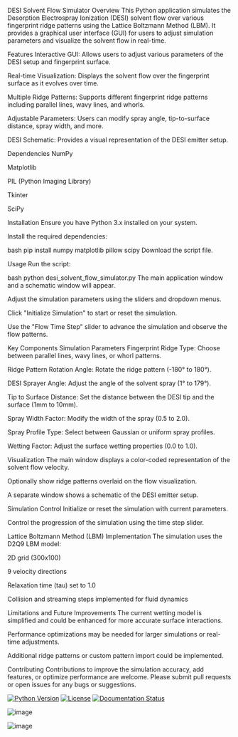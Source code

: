 DESI Solvent Flow Simulator
Overview
This Python application simulates the Desorption Electrospray Ionization (DESI) solvent flow over various fingerprint ridge patterns using the Lattice Boltzmann Method (LBM). It provides a graphical user interface (GUI) for users to adjust simulation parameters and visualize the solvent flow in real-time.

Features
Interactive GUI: Allows users to adjust various parameters of the DESI setup and fingerprint surface.

Real-time Visualization: Displays the solvent flow over the fingerprint surface as it evolves over time.

Multiple Ridge Patterns: Supports different fingerprint ridge patterns including parallel lines, wavy lines, and whorls.

Adjustable Parameters: Users can modify spray angle, tip-to-surface distance, spray width, and more.

DESI Schematic: Provides a visual representation of the DESI emitter setup.

Dependencies
NumPy

Matplotlib

PIL (Python Imaging Library)

Tkinter

SciPy

Installation
Ensure you have Python 3.x installed on your system.

Install the required dependencies:

bash
pip install numpy matplotlib pillow scipy
Download the script file.

Usage
Run the script:

bash
python desi_solvent_flow_simulator.py
The main application window and a schematic window will appear.

Adjust the simulation parameters using the sliders and dropdown menus.

Click "Initialize Simulation" to start or reset the simulation.

Use the "Flow Time Step" slider to advance the simulation and observe the flow patterns.

Key Components
Simulation Parameters
Fingerprint Ridge Type: Choose between parallel lines, wavy lines, or whorl patterns.

Ridge Pattern Rotation Angle: Rotate the ridge pattern (-180° to 180°).

DESI Sprayer Angle: Adjust the angle of the solvent spray (1° to 179°).

Tip to Surface Distance: Set the distance between the DESI tip and the surface (1mm to 10mm).

Spray Width Factor: Modify the width of the spray (0.5 to 2.0).

Spray Profile Type: Select between Gaussian or uniform spray profiles.

Wetting Factor: Adjust the surface wetting properties (0.0 to 1.0).

Visualization
The main window displays a color-coded representation of the solvent flow velocity.

Optionally show ridge patterns overlaid on the flow visualization.

A separate window shows a schematic of the DESI emitter setup.

Simulation Control
Initialize or reset the simulation with current parameters.

Control the progression of the simulation using the time step slider.

Lattice Boltzmann Method (LBM) Implementation
The simulation uses the D2Q9 LBM model:

2D grid (300x100)

9 velocity directions

Relaxation time (tau) set to 1.0

Collision and streaming steps implemented for fluid dynamics

Limitations and Future Improvements
The current wetting model is simplified and could be enhanced for more accurate surface interactions.

Performance optimizations may be needed for larger simulations or real-time adjustments.

Additional ridge patterns or custom pattern import could be implemented.

Contributing
Contributions to improve the simulation accuracy, add features, or optimize performance are welcome. Please submit pull requests or open issues for any bugs or suggestions.

[![Python Version](https://img.shields.io/badge/Python-3.7+-blue.svg)](https://www.python.org/downloads/)
[![License](https://img.shields.io/badge/License-MIT-blue.svg)](LICENSE)
[![Documentation Status](https://img.shields.io/badge/Documentation-Complete-brightgreen.svg)](README.md)

![image](https://github.com/user-attachments/assets/40f89678-04b9-47ce-8064-14e8088ffd4e)

![image](https://github.com/user-attachments/assets/3dd7ae1b-4872-427f-9586-7cfdd34fd52e)
